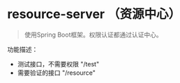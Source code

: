 # resource-server （资源中心）
> 使用Spring Boot框架。权限认证都通过认证中心。

功能描述：
- 测试接口，不需要权限 "/test"
- 需要验证的接口 "/resource"

